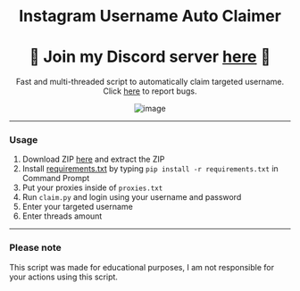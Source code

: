 <br/>
<div align="center">

  # Instagram Username Auto Claimer
  <h1>
🌟 Join my Discord server <a href="https://discord.gg/x6UX9qufVR">here</a> 🌟
</h1>
  Fast and multi-threaded script to automatically claim targeted username. Click <a href="https://github.com/useragents/Instagram-Username-Auto-Claimer/issues">here</a> to report bugs.
  
  ![image](https://user-images.githubusercontent.com/103281345/162508708-273f70d1-187c-4bf5-be0d-82ddf2051228.png)

</div>

--------------------------------------

### Usage

1.  Download ZIP <a href="https://github.com/useragents/Instagram-Username-Auto-Claimer/archive/refs/heads/main.zip">here</a> and extract the ZIP 
2.  Install <a href="https://github.com/useragents/Instagram-Username-Auto-Claimer/blob/main/requirements.txt">requirements.txt</a> by typing `pip install -r requirements.txt` in Command Prompt
3.  Put your proxies inside of `proxies.txt`
4.  Run `claim.py` and login using your username and password
5.  Enter your targeted username
6.  Enter threads amount

--------------------------------------

### Please note

This script was made for educational purposes, I am not responsible for your actions using this script. 
